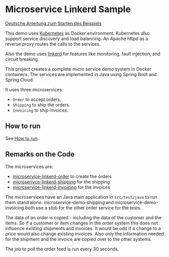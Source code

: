 Microservice Linkerd Sample
===========================

[Deutsche Anleitung zum Starten des Beispiels](WIE-LAUFEN.md)

This demo uses [Kubernetes](https://kubernetes.io/) as Docker
environment. Kubernetes also support service discovery and load
balancing. An Apache httpd as a reverse proxy routes the calls to the
services.

Also the demo uses [linkerd](https://linkerd.io/) for features like
monitoring, fault injection, and circuit breaking.

This project creates a complete micro service demo system in Docker
containers. The services are implemented in Java using Spring Boot and
Spring Cloud.


It uses three microservices:
- `Order` to accept orders.
- `Shipping` to ship the orders.
- `Invoicing` to ship invoices.

How to run
---------

See [How to run](HOW-TO-RUN.md).


Remarks on the Code
-------------------

The microservices are: 
- [microservice-linkerd-order](microservice-linkerd-demo/microservice-linkerd-order) to create the orders
- [microserivce-linkerd-shipping](microservice-linkerd-demo/microservice-linkerd-shipping) for the shipping
- [microservice-linkerd-invoicing](microservice-linkerd-demo/microservice-linkerd-invoicing) for the invoices

The microservices have an Java main application in `src/test/java` to
run them stand alone. microservice-demo-shipping and
microservice-demo-invoicing both use a stub for the
other order service for the tests.

The data of an order is copied - including the data of the customer
and the items. So if a customer or item changes in the order system
this does not influence existing shipments and invoices. It would be
odd if a change to a price would also change existing invoices. Also
only the information needed for the shipment and the invoice are
copied over to the other systems.

The job to poll the order feed is run every 30 seconds.

